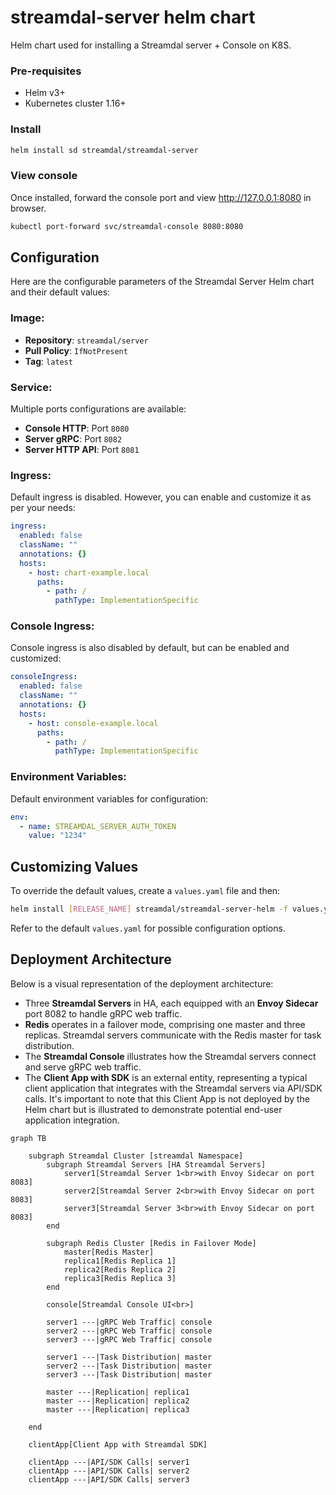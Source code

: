 # streamdal-server helm chart

Helm chart used for installing a Streamdal server + Console on K8S.

### Pre-requisites

- Helm v3+
- Kubernetes cluster 1.16+

### Install

```bash
helm install sd streamdal/streamdal-server
```

### View console

Once installed, forward the console port and view http://127.0.0.1:8080 in browser.

```bash 
kubectl port-forward svc/streamdal-console 8080:8080
```


## Configuration

Here are the configurable parameters of the Streamdal Server Helm chart and their default values:

### Image:
- **Repository**: `streamdal/server`
- **Pull Policy**: `IfNotPresent`
- **Tag**: `latest`

### Service:
Multiple ports configurations are available:
- **Console HTTP**: Port `8080`
- **Server gRPC**: Port `8082`
- **Server HTTP API**: Port `8081`

### Ingress:

Default ingress is disabled. However, you can enable and customize it as per your needs:

```yaml
ingress:
  enabled: false
  className: ""
  annotations: {}
  hosts:
    - host: chart-example.local
      paths:
        - path: /
          pathType: ImplementationSpecific
```

### Console Ingress:

Console ingress is also disabled by default, but can be enabled and customized:

```yaml
consoleIngress:
  enabled: false
  className: ""
  annotations: {}
  hosts:
    - host: console-example.local
      paths:
        - path: /
          pathType: ImplementationSpecific
```

### Environment Variables:

Default environment variables for configuration:

```yaml
env:
  - name: STREAMDAL_SERVER_AUTH_TOKEN
    value: "1234"
```

## Customizing Values

To override the default values, create a `values.yaml` file and then:

```bash
helm install [RELEASE_NAME] streamdal/streamdal-server-helm -f values.yaml
```

Refer to the default `values.yaml` for possible configuration options.

## Deployment Architecture

Below is a visual representation of the deployment architecture:

- Three **Streamdal Servers** in HA, each equipped with an **Envoy Sidecar** port 8082 to handle gRPC web traffic.
- **Redis** operates in a failover mode, comprising one master and three replicas. Streamdal servers communicate with the Redis master for task distribution.
- The **Streamdal Console** illustrates how the Streamdal servers connect and serve gRPC web traffic.
- The **Client App with SDK** is an external entity, representing a typical client application that integrates with the Streamdal servers via API/SDK calls. It's important to note that this Client App is not deployed by the Helm chart but is illustrated to demonstrate potential end-user application integration.


```mermaid 
graph TB

    subgraph Streamdal Cluster [streamdal Namespace]
        subgraph Streamdal Servers [HA Streamdal Servers]
            server1[Streamdal Server 1<br>with Envoy Sidecar on port 8083]
            server2[Streamdal Server 2<br>with Envoy Sidecar on port 8083]
            server3[Streamdal Server 3<br>with Envoy Sidecar on port 8083]
        end
        
        subgraph Redis Cluster [Redis in Failover Mode]
            master[Redis Master]
            replica1[Redis Replica 1]
            replica2[Redis Replica 2]
            replica3[Redis Replica 3]
        end
        
        console[Streamdal Console UI<br>]
        
        server1 ---|gRPC Web Traffic| console
        server2 ---|gRPC Web Traffic| console
        server3 ---|gRPC Web Traffic| console
        
        server1 ---|Task Distribution| master
        server2 ---|Task Distribution| master
        server3 ---|Task Distribution| master
        
        master ---|Replication| replica1
        master ---|Replication| replica2
        master ---|Replication| replica3
        
    end
    
    clientApp[Client App with Streamdal SDK]
    
    clientApp ---|API/SDK Calls| server1
    clientApp ---|API/SDK Calls| server2
    clientApp ---|API/SDK Calls| server3
```

